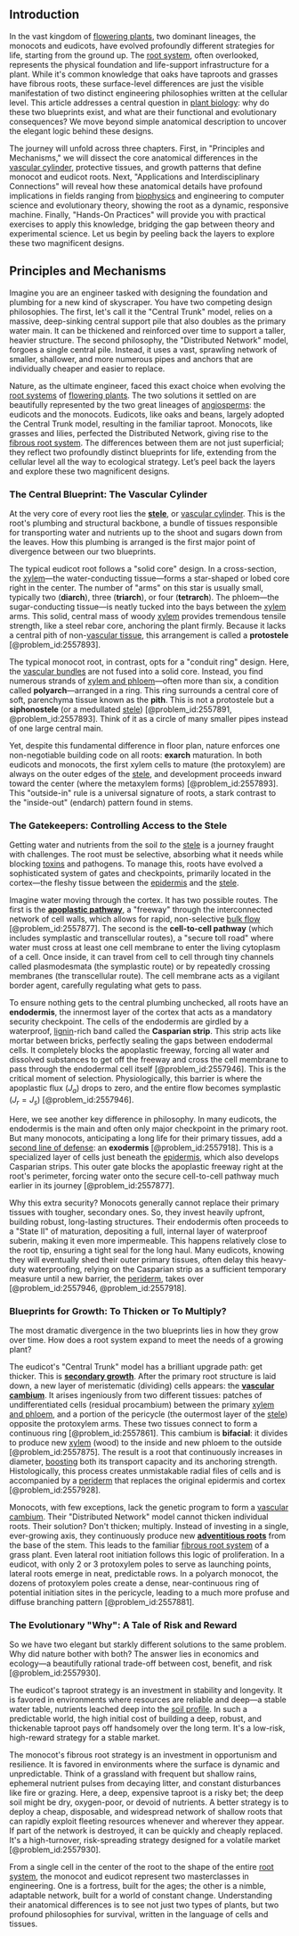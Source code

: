 ## Introduction
In the vast kingdom of [flowering plants](@article_id:191705), two dominant lineages, the monocots and eudicots, have evolved profoundly different strategies for life, starting from the ground up. The [root system](@article_id:201668), often overlooked, represents the physical foundation and life-support infrastructure for a plant. While it's common knowledge that oaks have taproots and grasses have fibrous roots, these surface-level differences are just the visible manifestation of two distinct engineering philosophies written at the cellular level. This article addresses a central question in [plant biology](@article_id:142583): why do these two blueprints exist, and what are their functional and evolutionary consequences? We move beyond simple anatomical description to uncover the elegant logic behind these designs.

The journey will unfold across three chapters. First, in "Principles and Mechanisms," we will dissect the core anatomical differences in the [vascular cylinder](@article_id:172671), protective tissues, and growth patterns that define monocot and eudicot roots. Next, "Applications and Interdisciplinary Connections" will reveal how these anatomical details have profound implications in fields ranging from [biophysics](@article_id:154444) and engineering to computer science and evolutionary theory, showing the root as a dynamic, responsive machine. Finally, "Hands-On Practices" will provide you with practical exercises to apply this knowledge, bridging the gap between theory and experimental science. Let us begin by peeling back the layers to explore these two magnificent designs.

## Principles and Mechanisms

Imagine you are an engineer tasked with designing the foundation and plumbing for a new kind of skyscraper. You have two competing design philosophies. The first, let's call it the "Central Trunk" model, relies on a massive, deep-sinking central support pile that also doubles as the primary water main. It can be thickened and reinforced over time to support a taller, heavier structure. The second philosophy, the "Distributed Network" model, forgoes a single central pile. Instead, it uses a vast, sprawling network of smaller, shallower, and more numerous pipes and anchors that are individually cheaper and easier to replace.

Nature, as the ultimate engineer, faced this exact choice when evolving the [root systems](@article_id:198476) of [flowering plants](@article_id:191705). The two solutions it settled on are beautifully represented by the two great lineages of [angiosperms](@article_id:147185): the eudicots and the monocots. Eudicots, like oaks and beans, largely adopted the Central Trunk model, resulting in the familiar taproot. Monocots, like grasses and lilies, perfected the Distributed Network, giving rise to the [fibrous root system](@article_id:150404). The differences between them are not just superficial; they reflect two profoundly distinct blueprints for life, extending from the cellular level all the way to ecological strategy. Let’s peel back the layers and explore these two magnificent designs.

### The Central Blueprint: The Vascular Cylinder

At the very core of every root lies the **[stele](@article_id:168257)**, or [vascular cylinder](@article_id:172671). This is the root's plumbing and structural backbone, a bundle of tissues responsible for transporting water and nutrients up to the shoot and sugars down from the leaves. How this plumbing is arranged is the first major point of divergence between our two blueprints.

The typical eudicot root follows a "solid core" design. In a cross-section, the [xylem](@article_id:141125)—the water-conducting tissue—forms a star-shaped or lobed core right in the center. The number of "arms" on this star is usually small, typically two (**diarch**), three (**triarch**), or four (**tetrarch**). The phloem—the sugar-conducting tissue—is neatly tucked into the bays between the [xylem](@article_id:141125) arms. This solid, central mass of woody [xylem](@article_id:141125) provides tremendous tensile strength, like a steel rebar core, anchoring the plant firmly. Because it lacks a central pith of non-[vascular tissue](@article_id:142709), this arrangement is called a **protostele** [@problem_id:2557893].

The typical monocot root, in contrast, opts for a "conduit ring" design. Here, the [vascular bundles](@article_id:171922) are not fused into a solid core. Instead, you find numerous strands of [xylem and phloem](@article_id:143122)—often more than six, a condition called **polyarch**—arranged in a ring. This ring surrounds a central core of soft, parenchyma tissue known as the **pith**. This is not a protostele but a **siphonostele** (or a medullated [stele](@article_id:168257)) [@problem_id:2557891, @problem_id:2557893]. Think of it as a circle of many smaller pipes instead of one large central main.

Yet, despite this fundamental difference in floor plan, nature enforces one non-negotiable building code on all roots: **exarch** maturation. In both eudicots and monocots, the first xylem cells to mature (the protoxylem) are always on the outer edges of the [stele](@article_id:168257), and development proceeds inward toward the center (where the metaxylem forms) [@problem_id:2557893]. This "outside-in" rule is a universal signature of roots, a stark contrast to the "inside-out" (endarch) pattern found in stems.

### The Gatekeepers: Controlling Access to the Stele

Getting water and nutrients from the soil *to* the [stele](@article_id:168257) is a journey fraught with challenges. The root must be selective, absorbing what it needs while blocking [toxins](@article_id:162544) and pathogens. To manage this, roots have evolved a sophisticated system of gates and checkpoints, primarily located in the cortex—the fleshy tissue between the [epidermis](@article_id:164378) and the [stele](@article_id:168257).

Imagine water moving through the cortex. It has two possible routes. The first is the **[apoplastic pathway](@article_id:148287)**, a "freeway" through the interconnected network of cell walls, which allows for rapid, non-selective [bulk flow](@article_id:149279) [@problem_id:2557877]. The second is the **cell-to-cell pathway** (which includes symplastic and transcellular routes), a "secure toll road" where water must cross at least one cell membrane to enter the living cytoplasm of a cell. Once inside, it can travel from cell to cell through tiny channels called plasmodesmata (the symplastic route) or by repeatedly crossing membranes (the transcellular route). The cell membrane acts as a vigilant border agent, carefully regulating what gets to pass.

To ensure nothing gets to the central plumbing unchecked, all roots have an **endodermis**, the innermost layer of the cortex that acts as a mandatory security checkpoint. The cells of the endodermis are girdled by a waterproof, [lignin](@article_id:145487)-rich band called the **Casparian strip**. This strip acts like mortar between bricks, perfectly sealing the gaps between endodermal cells. It completely blocks the apoplastic freeway, forcing all water and dissolved substances to get off the freeway and cross the cell membrane to pass through the endodermal cell itself [@problem_id:2557946]. This is the critical moment of selection. Physiologically, this barrier is where the apoplastic flux ($J_a$) drops to zero, and the entire flow becomes symplastic ($J_r = J_s$) [@problem_id:2557946].

Here, we see another key difference in philosophy. In many eudicots, the endodermis is the main and often only major checkpoint in the primary root. But many monocots, anticipating a long life for their primary tissues, add a [second line of defense](@article_id:172800): an **exodermis** [@problem_id:2557918]. This is a specialized layer of cells just beneath the [epidermis](@article_id:164378), which also develops Casparian strips. This outer gate blocks the apoplastic freeway right at the root's perimeter, forcing water onto the secure cell-to-cell pathway much earlier in its journey [@problem_id:2557877].

Why this extra security? Monocots generally cannot replace their primary tissues with tougher, secondary ones. So, they invest heavily upfront, building robust, long-lasting structures. Their endodermis often proceeds to a "State II" of maturation, depositing a full, internal layer of waterproof suberin, making it even more impermeable. This happens relatively close to the root tip, ensuring a tight seal for the long haul. Many eudicots, knowing they will eventually shed their outer primary tissues, often delay this heavy-duty waterproofing, relying on the Casparian strip as a sufficient temporary measure until a new barrier, the [periderm](@article_id:152893), takes over [@problem_id:2557946, @problem_id:2557918].

### Blueprints for Growth: To Thicken or To Multiply?

The most dramatic divergence in the two blueprints lies in how they grow over time. How does a root system expand to meet the needs of a growing plant?

The eudicot's "Central Trunk" model has a brilliant upgrade path: get thicker. This is **[secondary growth](@article_id:136255)**. After the primary root structure is laid down, a new layer of meristematic (dividing) cells appears: the **[vascular cambium](@article_id:143848)**. It arises ingeniously from two different tissues: patches of undifferentiated cells (residual procambium) between the primary [xylem and phloem](@article_id:143122), and a portion of the pericycle (the outermost layer of the [stele](@article_id:168257)) opposite the protoxylem arms. These two tissues connect to form a continuous ring [@problem_id:2557861]. This cambium is **bifacial**: it divides to produce new [xylem](@article_id:141125) (wood) to the inside and new phloem to the outside [@problem_id:2557875]. The result is a root that continuously increases in diameter, [boosting](@article_id:636208) both its transport capacity and its anchoring strength. Histologically, this process creates unmistakable radial files of cells and is accompanied by a [periderm](@article_id:152893) that replaces the original epidermis and cortex [@problem_id:2557928].

Monocots, with few exceptions, lack the genetic program to form a [vascular cambium](@article_id:143848). Their "Distributed Network" model cannot thicken individual roots. Their solution? Don't thicken; multiply. Instead of investing in a single, ever-growing axis, they continuously produce new **[adventitious roots](@article_id:155161)** from the base of the stem. This leads to the familiar [fibrous root system](@article_id:150404) of a grass plant. Even lateral root initiation follows this logic of proliferation. In a eudicot, with only 2 or 3 protoxylem poles to serve as launching points, lateral roots emerge in neat, predictable rows. In a polyarch monocot, the dozens of protoxylem poles create a dense, near-continuous ring of potential initiation sites in the pericycle, leading to a much more profuse and diffuse branching pattern [@problem_id:2557881].

### The Evolutionary "Why": A Tale of Risk and Reward

So we have two elegant but starkly different solutions to the same problem. Why did nature bother with both? The answer lies in economics and ecology—a beautifully rational trade-off between cost, benefit, and risk [@problem_id:2557930].

The eudicot's taproot strategy is an investment in stability and longevity. It is favored in environments where resources are reliable and deep—a stable water table, nutrients leached deep into the [soil profile](@article_id:194848). In such a predictable world, the high initial cost of building a deep, robust, and thickenable taproot pays off handsomely over the long term. It's a low-risk, high-reward strategy for a stable market.

The monocot's fibrous root strategy is an investment in opportunism and resilience. It is favored in environments where the surface is dynamic and unpredictable. Think of a grassland with frequent but shallow rains, ephemeral nutrient pulses from decaying litter, and constant disturbances like fire or grazing. Here, a deep, expensive taproot is a risky bet; the deep soil might be dry, oxygen-poor, or devoid of nutrients. A better strategy is to deploy a cheap, disposable, and widespread network of shallow roots that can rapidly exploit fleeting resources whenever and wherever they appear. If part of the network is destroyed, it can be quickly and cheaply replaced. It's a high-turnover, risk-spreading strategy designed for a volatile market [@problem_id:2557930].

From a single cell in the center of the root to the shape of the entire [root system](@article_id:201668), the monocot and eudicot represent two masterclasses in engineering. One is a fortress, built for the ages; the other is a nimble, adaptable network, built for a world of constant change. Understanding their anatomical differences is to see not just two types of plants, but two profound philosophies for survival, written in the language of cells and tissues.